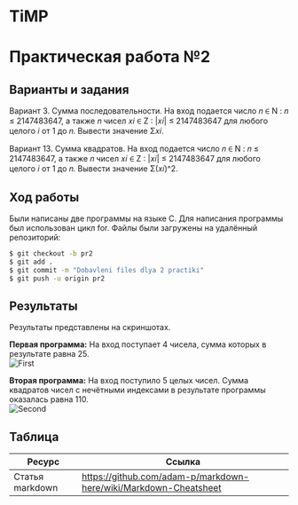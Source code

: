 # TiMP

# Практическая работа №2

## Варианты и задания

Вариант 3. Сумма последовательности. На вход подается число 𝑛 ∈ N : 𝑛 ≤ 2147483647, а также 𝑛 чисел 𝑥𝑖 ∈ Z : |𝑥𝑖| ≤ 2147483647 
для любого целого 𝑖 от 1 до 𝑛. Вывести значение Σ︁𝑥𝑖.

Вариант 13. Сумма квадратов. На вход подается число 𝑛 ∈ N : 𝑛 ≤
2147483647, а также 𝑛 чисел 𝑥𝑖 ∈ Z : |𝑥𝑖| ≤ 2147483647 для любого целого 𝑖 от 1 до 𝑛. Вывести значение Σ︁(𝑥𝑖)^2.

## Ход работы

Были написаны две программы на языке C. Для написания программы был использован цикл for. Файлы были загружены на удалённый репозиторий:
```sh
$ git checkout -b pr2
$ git add .
$ git commit -m "Dobavleni files dlya 2 practiki"
$ git push -u origin pr2
```

## Результаты

Результаты представлены на скриншотах.

**Первая программа:**
На вход поступает 4 чисела, сумма которых в результате равна 25.  
![First](https://i.ibb.co/4SNhhW7/1.jpg)

**Вторая программа:**
На вход поступило 5 целых чисел. Сумма квадратов чисел с нечётными индексами в результате программы оказалась равна 110.  
![Second](https://i.ibb.co/nMqyQNZ/2.jpg)

## Таблица

| Ресурс          | Ссылка                                                           |
| ------------    | -----------------------------------------------------------------|
| Статья markdown | https://github.com/adam-p/markdown-here/wiki/Markdown-Cheatsheet |
